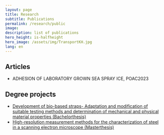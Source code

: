 ```yaml
---
layout: page
title: Research
subtitle: Publications
permalink: /research/public
image: 
description: list of publications
hero_height: is-halfheight
hero_image: /assets/img/TransportKH.jpg
lang: en
---
```

## Articles
* ADHESION OF LABORATORY GROWN SEA SPRAY ICE, POAC2023


## Degree projects

* [Development of bio-based straps-
Adaptation and modification of suitable testing methods and
determination of mechanical and physical material properties (Bachelorthesis)](/../../assets/publications/Bachelorarbeit_Paul_Ruebsamen_von_Doehren.pdf)
* [High-resolution measurement methods for the characterization of steel in a scanning
electron microscope (Masterthesis)](/../../assets/publications/Masterarbeit_Paul_Ruebsamen_von_Doehren.pdf)




